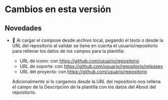 # Cambios en esta versión

## Novedades
- 🦺 Al cargar el compose desde archivo local, pegando el texto o desde la URL del repositorio al validar se tiene en cuenta el usuario/repositorio para rellenar los datos de los campos para la plantilla:
    - URL de icono: con https://github.com/usuario/repositorio
    - URL de soporte: con https://github.com/usuario/repositorio/releases
    - URL del proyecto: con https://github.com/usuario/repositorio

    Adicionalmente si lo cargamos desde la URL del repositorio nos rellena el campo de la Descripción de la plantilla con los datos del About del repositorio.   

